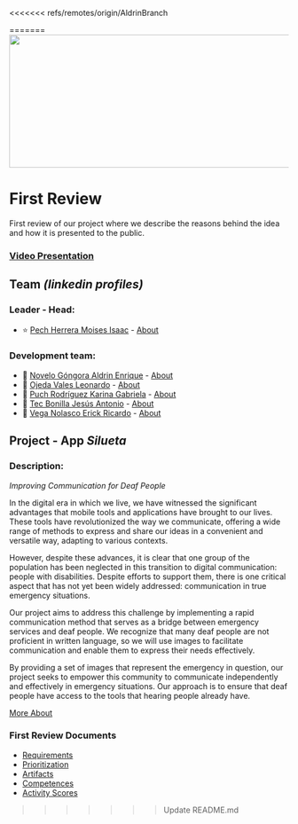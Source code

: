 <<<<<<< refs/remotes/origin/AldrinBranch

=======
<img src="link" width="1100" height="240"/>

# First Review
First review of our project where we describe the reasons behind the idea and how it is presented to the public.
### [Video Presentation]()

## Team *(linkedin profiles)*
### Leader - Head:
- :star: [Pech Herrera Moises Isaac](https://www.linkedin.com/in/moises-isaac-pech-herrera-994946206/) - [About]()

### Development team:
- :star2: [Novelo Góngora Aldrin Enrique](https://mx.linkedin.com/in/aldrin-novelo-gongora-1845b128a) - [About]()
- :star2: [Ojeda Vales Leonardo](https://www.linkedin.com/in/leonardo-ojeda-vales-a5803628a/) - [About]()
- :star2: [Puch Rodríguez Karina Gabriela](https://www.linkedin.com/in/karina-gabriela-puch-rodr%C3%ADguez-74922728a) - [About]()
- :star2: [Tec Bonilla Jesús Antonio](https://www.linkedin.com/in/jes%C3%BAs-tec-20b25428a/) - [About]()
- :star2: [Vega Nolasco Erick Ricardo](https://www.linkedin.com/in/erick-vega-6b622428a/) - [About]()

## Project - App *Silueta*
### Description:
*Improving Communication for Deaf People*

In the digital era in which we live, we have witnessed the significant advantages that mobile tools and applications have brought to our lives. These tools have revolutionized the way we communicate, offering a wide range of methods to express and share our ideas in a convenient and versatile way, adapting to various contexts.

However, despite these advances, it is clear that one group of the population has been neglected in this transition to digital communication: people with disabilities. Despite efforts to support them, there is one critical aspect that has not yet been widely addressed: communication in true emergency situations. 

Our project aims to address this challenge by implementing a rapid communication method that serves as a bridge between emergency services and deaf people. We recognize that many deaf people are not proficient in written language, so we will use images to facilitate communication and enable them to express their needs effectively.

By providing a set of images that represent the emergency in question, our project seeks to empower this community to communicate independently and effectively in emergency situations. Our approach is to ensure that deaf people have access to the tools that hearing people already have.

[More About]()

### First Review Documents
- [Requirements]()
- [Prioritization]()
- [Artifacts]()
- [Competences]()
- [Activity Scores]()
>>>>>>> Update README.md
